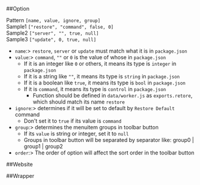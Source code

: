 ##Option

Pattern `[name, value, ignore, group]`</br>
Sample1 `["restore", "command", false, 0]`</br>
Sample2 `["server", "", true, null]`</br>
Sample3 `["update", 0, true, null]`</br>

- `name`:> `restore`, `server` or `update` must match what it is in `package.json`
- `value`:> `command`, `""` or `0` is the value of whose in `package.json`
  - If it is an integer like `0` or others, it means its type is `integer` in `package.json`
  - If it is a string like `""`, it means its type is `string` in `package.json`
  - If it is a boolean like `true`, it means its type is `bool` in `package.json`
  - If it is `command`, it means its type is `control` in `package.json`
    - Function should be defined in `data/worker.js` as `exports.retore`, which should match its name `restore`
- `ignore`:> determines if it will be set to default by `Restore Default` command
  - Don't set it to `true` if its value is `command`
- `group`:> determines the menuitem groups in toolbar button
  - If its `value` is string or integer, set it to `null`
  - Groups in toolbar button will be separated by separator like: group0 | group1 | group2
- `order`:> The order of option will affect the sort order in the toolbar button

##Website

##Wrapper
